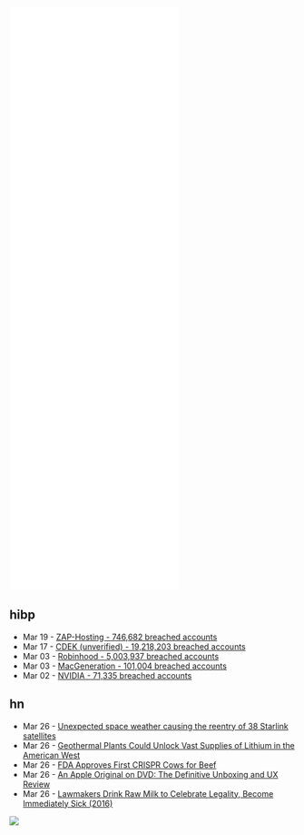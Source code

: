 ![Metrics](https://raw.githubusercontent.com/phixion/phixion/master/metrics.svg)

## hibp

<!--
for https://github.com/phixion/phixion/blob/main/.github/workflows/feeds.yml
-->
<!--START_SECTION:haveibeenpwnd-->
- Mar 19 - [ZAP-Hosting - 746,682 breached accounts](https://haveibeenpwned.com/PwnedWebsites#ZAPHosting)
- Mar 17 - [CDEK (unverified) - 19,218,203 breached accounts](https://haveibeenpwned.com/PwnedWebsites#CDEK)
- Mar 03 - [Robinhood - 5,003,937 breached accounts](https://haveibeenpwned.com/PwnedWebsites#Robinhood)
- Mar 03 - [MacGeneration - 101,004 breached accounts](https://haveibeenpwned.com/PwnedWebsites#MacGeneration)
- Mar 02 - [NVIDIA - 71,335 breached accounts](https://haveibeenpwned.com/PwnedWebsites#NVIDIA)
<!--END_SECTION:haveibeenpwnd-->

## hn

<!--
for https://github.com/phixion/phixion/blob/main/.github/workflows/feeds.yml
-->
<!--START_SECTION:hn-->
- Mar 26 - [Unexpected space weather causing the reentry of 38 Starlink satellites](https://eartharxiv.org/repository/view/3208/)
- Mar 26 - [Geothermal Plants Could Unlock Vast Supplies of Lithium in the American West](https://singularityhub.com/2022/03/23/how-geothermal-plants-could-solve-americas-lithium-supply-crunch-boost-ev-battery-industry/)
- Mar 26 - [FDA Approves First CRISPR Cows for Beef](https://modernfarmer.com/2022/03/fda-crispr-cows-for-beef/)
- Mar 26 - [An Apple Original on DVD: The Definitive Unboxing and UX Review](https://thenougatmachine.wordpress.com/2022/03/23/an-apple-original-on-dvd-the-definitive-unboxing-and-ux-review/)
- Mar 26 - [Lawmakers Drink Raw Milk to Celebrate Legality, Become Immediately Sick (2016)](https://modernfarmer.com/2016/03/west-virginia-lawmakers-raw-milk-sick/)
<!--END_SECTION:hn-->

<!--
for https://yhype.me
-->
![](https://hit.yhype.me/github/profile?user_id=13013670)
